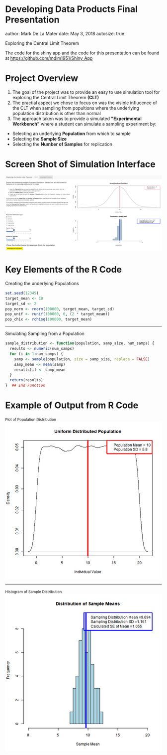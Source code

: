 Developing Data Products Final Presentation
========================================================
author: Mark De La Mater
date: May 3, 2018
autosize: true


<p style="text-align: center;"> 

Exploring the Central Limit Theorem

</p>

The code for the shiny app and the code for this presentation can be found at https://github.com/mdlm1951/Shiny_App

Project Overview
===


 1. The goal of the project was to provide an easy to use simulation tool for exploring the Central Limit Theorem <b>(CLT)</b>
 2. The practial aspect we chose to focus on was the visible influcence of the CLT when sampling from popultions where the underlying population distribution is other than normal
 3. The approach taken was to provide a simulated <b>"Experimental Workbench"</b> where a student can simulate a sampling experiment by:
+ Selecting an underlying <b>Population</b> from which to sample
+ Selecting the <b>Sample Size</b>
+ Selecting the <b>Number of Samples</b> for replication



Screen Shot of Simulation Interface
========================================================

![alt text](ECLT_Tab2.png)



Key Elements of the R Code
========================================================

Creating the underlying Populations

```r
set.seed(12345)
target_mean <- 10
target_sd <- 2
pop_norm <- rnorm(100000, target_mean, target_sd)
pop_unif <- runif(100000, 0, (2 * target_mean))
pop_chix <- rchisq(100000, target_mean)
```

***

Simulating Sampling from a Population

```r
sample_distribution <- function(population, samp_size, num_samps) {
  results <- numeric(num_samps)
  for (i in 1:num_samps) {
    samp <- sample(population, size = samp_size, replace = FALSE)
    samp_mean <- mean(samp)
    results[i] <- samp_mean
  }
  return(results)  
}  ## End Function
```



Example of Output from R Code
========================================================
<small>Plot of Population Distribution</small>
![plot of chunk unnamed-chunk-3](index-figure/unnamed-chunk-3-1.png)

***
<small>Histogram of Sample Distribution</small>
![plot of chunk unnamed-chunk-4](index-figure/unnamed-chunk-4-1.png)


